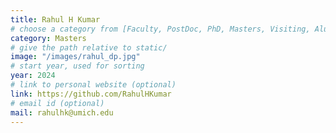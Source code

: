 ```yaml
---
title: Rahul H Kumar
# choose a category from [Faculty, PostDoc, PhD, Masters, Visiting, Alumni]. Be careful about the capitalization.
category: Masters
# give the path relative to static/
image: "/images/rahul_dp.jpg"
# start year, used for sorting
year: 2024
# link to personal website (optional)
link: https://github.com/RahulHKumar
# email id (optional)
mail: rahulhk@umich.edu
---
```


